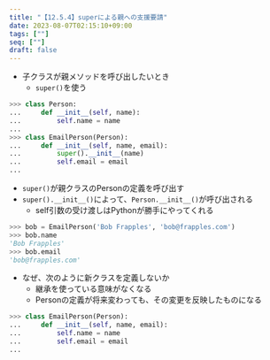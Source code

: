 ```yaml
---
title: "【12.5.4】superによる親への支援要請"
date: 2023-08-07T02:15:10+09:00
tags: [""]
seq: [""]
draft: false
---
```


- 子クラスが親メソッドを呼び出したいとき
  - `super()`を使う

```python
>>> class Person:
...     def __init__(self, name):
...         self.name = name
...
>>> class EmailPerson(Person):
...     def __init__(self, name, email):
...         super().__init__(name)
...         self.email = email
...
```

- `super()`が親クラスのPersonの定義を呼び出す
- `super().__init__()`によって、`Person.__init__()`が呼び出される
  - self引数の受け渡しはPythonが勝手にやってくれる

```python
>>> bob = EmailPerson('Bob Frapples', 'bob@frapples.com')
>>> bob.name
'Bob Frapples'
>>> bob.email
'bob@frapples.com'
```

- なぜ、次のように新クラスを定義しないか
  - 継承を使っている意味がなくなる
  - Personの定義が将来変わっても、その変更を反映したものになる　

```python
>>> class EmailPerson(Person):
...     def __init__(self, name, email):
...         self.name = name
...         self.email = email
...
```
